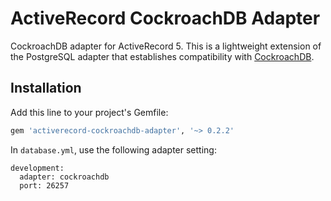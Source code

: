 # ActiveRecord CockroachDB Adapter

CockroachDB adapter for ActiveRecord 5. This is a lightweight extension of the PostgreSQL adapter that establishes compatibility with [CockroachDB](https://github.com/cockroachdb/cockroach).

## Installation

Add this line to your project's Gemfile:

```ruby
gem 'activerecord-cockroachdb-adapter', '~> 0.2.2'
```

In `database.yml`, use the following adapter setting:

```
development:
  adapter: cockroachdb
  port: 26257
```
